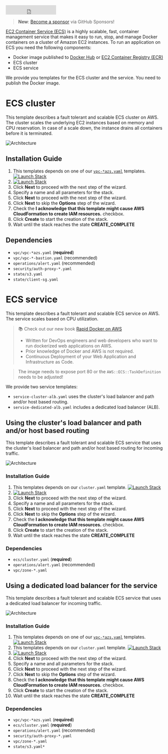 <iframe src="https://ghbtns.com/github-btn.html?user=widdix&repo=aws-cf-templates&type=star&count=true&size=large" frameborder="0" scrolling="0" width="160px" height="30px"></iframe>

> **New**: [Become a sponsor](https://github.com/sponsors/widdix) via GitHub Sponsors!

[EC2 Container Service (ECS)](https://aws.amazon.com/ecs/) is a highly scalable, fast, container management service that makes it easy to run, stop, and manage Docker containers on a cluster of Amazon EC2 instances. To run an application on ECS you need the following components:

* Docker image published to [Docker Hub](https://hub.docker.com/) or [EC2 Container Registry (ECR)](https://aws.amazon.com/ecr/)
* ECS cluster
* ECS service

We provide you templates for the ECS cluster and the service. You need to publish the Docker image.

# ECS cluster
This template describes a fault tolerant and scalable ECS cluster on AWS. The cluster scales the underlying EC2 instances based on memory and CPU reservation. In case of a scale down, the instance drains all containers before it is terminated.

![Architecture](./img/ecs-cluster.png)

## Installation Guide
1. This templates depends on one of our [`vpc-*azs.yaml`](./vpc/) templates. [![Launch Stack](./img/launch-stack.png)](https://console.aws.amazon.com/cloudformation/home#/stacks/create/review?templateURL=https://s3-eu-west-1.amazonaws.com/widdix-aws-cf-templates-releases-eu-west-1/__VERSION__/vpc/vpc-2azs.yaml&stackName=vpc)
1. [![Launch Stack](./img/launch-stack.png)](https://console.aws.amazon.com/cloudformation/home#/stacks/create/review?templateURL=https://s3-eu-west-1.amazonaws.com/widdix-aws-cf-templates-releases-eu-west-1/__VERSION__/ecs/cluster.yaml&stackName=ecs-cluster&param_ParentVPCStack=vpc)
1. Click **Next** to proceed with the next step of the wizard.
1. Specify a name and all parameters for the stack.
1. Click **Next** to proceed with the next step of the wizard.
1. Click **Next** to skip the **Options** step of the wizard.
1. Check the **I acknowledge that this template might cause AWS CloudFormation to create IAM resources.** checkbox.
1. Click **Create** to start the creation of the stack.
1. Wait until the stack reaches the state **CREATE_COMPLETE**

## Dependencies
* `vpc/vpc-*azs.yaml` (**required**)
* `vpc/vpc-*-bastion.yaml` (recommended)
* `operations/alert.yaml` (recommended)
* `security/auth-proxy-*.yaml`
* `state/s3.yaml`
* `state/client-sg.yaml`

# ECS service
This template describes a fault tolerant and scalable ECS service on AWS. The service scales based on CPU utilization.

> :books: Check out our new book [Rapid Docker on AWS](https://cloudonaut.io/rapid-docker-on-aws/?utm_source=aws-cf-templates&utm_medium=doc&utm_campaign=ecs)
> * Written for DevOps engineers and web developers who want to run dockerized web applications on AWS.
> * Prior knowledge of Docker and AWS is not required.
> * Continuous Deployment of your Web Application and Infrastructure as Code.

> The image needs to expose port 80 or the `AWS::ECS::TaskDefinition` needs to be adjusted!

We provide two service templates:
* `service-cluster-alb.yaml` uses the cluster's load balancer and path and/or host based routing.
* `service-dedicated-alb.yaml` includes a dedicated load balancer (ALB).

## Using the cluster's load balancer and path and/or host based routing
This template describes a fault tolerant and scalable ECS service that uses the cluster's load balancer and path and/or host based routing for incoming traffic.

![Architecture](./img/ecs-service-cluster-alb.png)

### Installation Guide
1. This templates depends on our `cluster.yaml` template. [![Launch Stack](./img/launch-stack.png)](https://console.aws.amazon.com/cloudformation/home#/stacks/create/review?templateURL=https://s3-eu-west-1.amazonaws.com/widdix-aws-cf-templates-releases-eu-west-1/__VERSION__/ecs/cluster.yaml&stackName=ecs-cluster&param_ParentVPCStack=vpc)
1. [![Launch Stack](./img/launch-stack.png)](https://console.aws.amazon.com/cloudformation/home#/stacks/create/review?templateURL=https://s3-eu-west-1.amazonaws.com/widdix-aws-cf-templates-releases-eu-west-1/__VERSION__/ecs/service-cluster-alb.yaml&stackName=ecs-service&param_ParentClusterStack=ecs-cluster&param_Image=widdix/hello:v1)
1. Click **Next** to proceed with the next step of the wizard.
1. Specify a name and all parameters for the stack.
1. Click **Next** to proceed with the next step of the wizard.
1. Click **Next** to skip the **Options** step of the wizard.
1. Check the **I acknowledge that this template might cause AWS CloudFormation to create IAM resources.** checkbox.
1. Click **Create** to start the creation of the stack.
1. Wait until the stack reaches the state **CREATE_COMPLETE**

### Dependencies
* `ecs/cluster.yaml` (**required**)
* `operations/alert.yaml` (recommended)
* `vpc/zone-*.yaml`

## Using a dedicated load balancer for the service
This template describes a fault tolerant and scalable ECS service that uses a dedicated load balancer for incoming traffic.

![Architecture](./img/ecs-service-dedicated-alb.png)

### Installation Guide
1. This templates depends on one of our [`vpc-*azs.yaml`](./vpc/) templates. [![Launch Stack](./img/launch-stack.png)](https://console.aws.amazon.com/cloudformation/home#/stacks/create/review?templateURL=https://s3-eu-west-1.amazonaws.com/widdix-aws-cf-templates-releases-eu-west-1/__VERSION__/vpc/vpc-2azs.yaml&stackName=vpc)
1. This templates depends on our `cluster.yaml` template. [![Launch Stack](./img/launch-stack.png)](https://console.aws.amazon.com/cloudformation/home#/stacks/create/review?templateURL=https://s3-eu-west-1.amazonaws.com/widdix-aws-cf-templates-releases-eu-west-1/__VERSION__/ecs/cluster.yaml&stackName=ecs-cluster&param_ParentVPCStack=vpc)
1. [![Launch Stack](./img/launch-stack.png)](https://console.aws.amazon.com/cloudformation/home#/stacks/create/review?templateURL=https://s3-eu-west-1.amazonaws.com/widdix-aws-cf-templates-releases-eu-west-1/__VERSION__/ecs/service-dedicated-alb.yaml&stackName=ecs-service&param_ParentVPCStack=vpc&param_ParentClusterStack=ecs-cluster&param_Image=widdix/hello:v1)
1. Click **Next** to proceed with the next step of the wizard.
1. Specify a name and all parameters for the stack.
1. Click **Next** to proceed with the next step of the wizard.
1. Click **Next** to skip the **Options** step of the wizard.
1. Check the **I acknowledge that this template might cause AWS CloudFormation to create IAM resources.** checkbox.
1. Click **Create** to start the creation of the stack.
1. Wait until the stack reaches the state **CREATE_COMPLETE**

### Dependencies
* `vpc/vpc-*azs.yaml` (**required**)
* `ecs/cluster.yaml` (**required**)
* `operations/alert.yaml` (recommended)
* `security/auth-proxy-*.yaml`
* `vpc/zone-*.yaml`
* `state/s3.yaml*`
